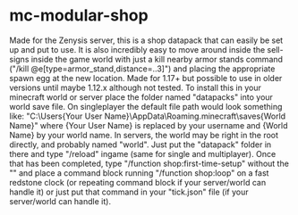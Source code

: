 # mc-modular-shop
Made for the Zenysis server, this is a shop datapack that can easily be set up and put to use. It is also incredibly easy to move around inside the sell-signs inside the game world with just a kill nearby armor stands command ("/kill @e[type=armor_stand,distance=..3]") and placing the appropriate spawn egg at the new location. Made for 1.17+ but possible to use in older versions until maybe 1.12.x although not tested.
To install this in your minecraft world or server place the folder named "datapacks" into your world save file. On singleplayer the default file path would look something like: "C:\Users\{Your User Name}\AppData\Roaming\.minecraft\saves\{World Name}" where {Your User Name} is replaced by your username and {World Name} by your world name. In servers, the world may be right in the root directly, and probably named "world". Just put the "datapack" folder in there and type "/reload" ingame (same for single and multiplayer).
Once that has been completed, type "/function shop:first-time-setup" without the "" and place a command block running "/function shop:loop" on a fast redstone clock (or repeating command block if your server/world can handle it) or just put that command in your "tick.json" file (if your server/world can handle it).
